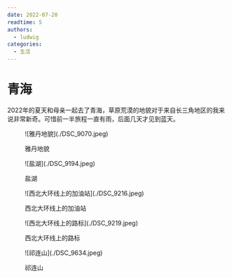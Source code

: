 ```yaml
---
date: 2022-07-20
readtime: 5
authors:
  - ludwig
categories:
  - 生活
---
```


# 青海

2022年的夏天和母亲一起去了青海，草原荒漠的地貌对于来自长三角地区的我来说非常新奇。可惜前一半旅程一直有雨，后面几天才见到蓝天。

<!-- more -->

<figure markdown>
  ![雅丹地貌](./DSC_9070.jpeg)

  雅丹地貌
</figure>

<figure markdown>
  ![盐湖](./DSC_9194.jpeg)

  盐湖
</figure>

<figure markdown>
  ![西北大环线上的加油站](./DSC_9216.jpeg)

  西北大环线上的加油站
</figure>

<figure markdown>
  ![西北大环线上的路标](./DSC_9219.jpeg)

  西北大环线上的路标
</figure>

<figure markdown>
  ![祁连山](./DSC_9634.jpeg)

  祁连山
</figure>
